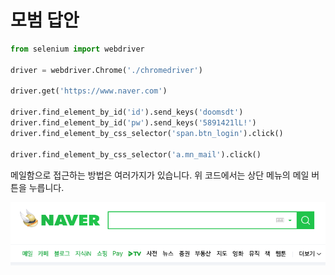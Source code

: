 # 모범 답안



```python
from selenium import webdriver

driver = webdriver.Chrome('./chromedriver')

driver.get('https://www.naver.com')

driver.find_element_by_id('id').send_keys('doomsdt')
driver.find_element_by_id('pw').send_keys('5891421lL!')
driver.find_element_by_css_selector('span.btn_login').click()

driver.find_element_by_css_selector('a.mn_mail').click()
```

메일함으로 접근하는 방법은 여러가지가 있습니다. 위 코드에서는 상단 메뉴의 메일 버튼을 누릅니다.

![](../../.gitbook/assets/image%20%2823%29.png)

